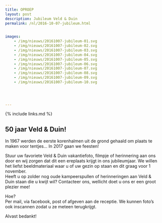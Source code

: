 ```yaml
---
title: OPROEP
layout: post
description: Jubileum Veld & Duin
permalink: /nl/2016-10-07-jubileum.html

    
images: 
    - /img/nieuws/20161007-jubileum-01.svg
    - /img/nieuws/20161007-jubileum-02.svg
    - /img/nieuws/20161007-jubileum-03.svg
    - /img/nieuws/20161007-jubileum-04.svg
    - /img/nieuws/20161007-jubileum-05.svg
    - /img/nieuws/20161007-jubileum-06.svg
    - /img/nieuws/20161007-jubileum-07.svg
    - /img/nieuws/20161007-jubileum-08.svg
    - /img/nieuws/20161007-jubileum-09.svg
    - /img/nieuws/20161007-jubileum-10.svg

  
  
    
---
```


{% include links.md %}

## 50 jaar Veld & Duin!

In 1967 werden de eerste korenhalmen uit de grond gehaald om plaats te maken voor tentjes... In 2017 gaan we feesten!

Stuur uw favoriete Veld & Duin vakantiefoto, filmpje of herinnering aan ons door en wij zorgen dat dit een ereplaats krijgt in ons jubileumjaar. We willen het liefst beeldmateriaal waar u of uw gezin op staan en dit graag voor 1 november.<br>
Heeft u op zolder nog oude kampeerspullen of herinneringen aan Veld & Duin staan die u kwijt wil? Contacteer ons, wellicht doet u ons er een groot plezier mee!

Hoe?<br>
Per mail, via facebook, post of afgeven aan de receptie. We kunnen foto’s ook inscannen zodat u ze meteen terugkrijgt.

Alvast bedankt!

